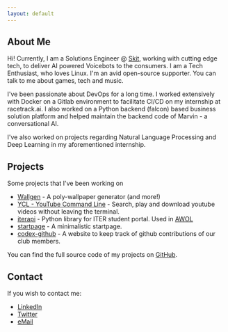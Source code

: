 ```yaml
---
layout: default
---
```


## About Me

Hi! Currently, I am a Solutions Engineer @ [Skit](https://skit.ai), working with cutting edge tech, to deliver AI powered Voicebots to the consumers.
I am a Tech Enthusiast, who loves Linux. I'm an avid open-source supporter.
You can talk to me about games, tech and music.

I've been passionate about DevOps for a long time. I worked extensively with Docker on a Gitlab environment to facilitate CI/CD on my internship at racetrack.ai.
I also worked on a Python backend (falcon) based business solution platform and helped maintain the backend code of Marvin - a conversational AI.

I've also worked on projects regarding Natural Language Processing and Deep Learning in my aforementioned internship.


## Projects

Some projects that I've been working on

- [Wallgen](https://github.com/SubhrajitPrusty/wallgen) - A poly-wallpaper generator (and more!)
- [YCL - YouTube Command Line](https://github.com/SubhrajitPrusty/ycl) - Search, play and download youtube videos without leaving the terminal.
- [iterapi](https://github.com/SubhrajitPrusty/iterapi) - Python library for ITER student portal. Used in [AWOL](https://github.com/Pawan0411/AWOL)
- [startpage](https://subhrajitprusty.github.io/startpage/) - A minimalistic startpage.
- [codex-github](https://github.com/SubhrajitPrusty/codex-github) - A website to keep track of github contributions of our club members.

You can find the full source code of my projects on [GitHub](https://github.com/SubhrajitPrusty).

## Contact

If you wish to contact me:

- [LinkedIn](https://www.linkedin.com/in/subhrajitprusty)
- [Twitter](https://twitter.com/subhrajit_)
- [eMail](mailto:subhrajit1997@gmail.com)
